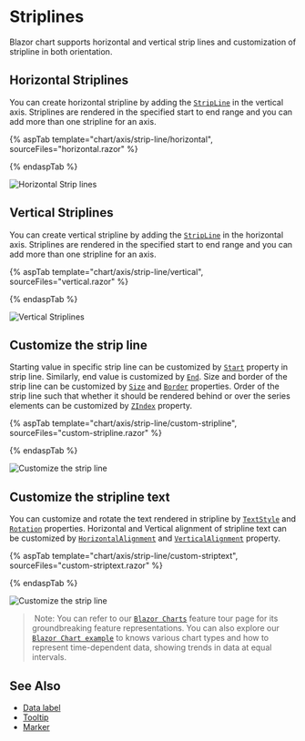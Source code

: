 <!-- markdownlint-disable MD036 -->

# Striplines

<!-- markdownlint-disable MD036 -->

Blazor chart supports horizontal and vertical strip lines and customization of stripline in both orientation.

## Horizontal Striplines

You can create horizontal stripline by adding the [`StripLine`](https://help.syncfusion.com/cr/blazor/Syncfusion.Blazor.Charts.AxisModel.html#Syncfusion_Blazor_Charts_AxisModel_StripLines) in the vertical axis.
Striplines are rendered in the specified start to end range and you can add more than one stripline for an axis.

{% aspTab template="chart/axis/strip-line/horizontal", sourceFiles="horizontal.razor" %}

{% endaspTab %}

![Horizontal Strip lines](images/strip-line/horizontal.png)

## Vertical Striplines

You can create vertical stripline by adding the [`StripLine`](https://help.syncfusion.com/cr/blazor/Syncfusion.Blazor.Charts.AxisModel.html#Syncfusion_Blazor_Charts_AxisModel_StripLines) in the horizontal axis. Striplines are rendered in the specified start to end range and you can add more than one stripline for an axis.

{% aspTab template="chart/axis/strip-line/vertical", sourceFiles="vertical.razor" %}

{% endaspTab %}

![Vertical Striplines](images/strip-line/vertical.png)

## Customize the strip line

Starting value in specific strip line can be customized by [`Start`](https://help.syncfusion.com/cr/blazor/Syncfusion.Blazor.Charts.ChartCommonStripLines.html#Syncfusion_Blazor_Charts_ChartCommonStripLines_Start) property in strip line. Similarly, end value
is customized by [`End`](https://help.syncfusion.com/cr/blazor/Syncfusion.Blazor.Charts.ChartCommonStripLines.html#Syncfusion_Blazor_Charts_ChartCommonStripLines_End).
Size and border of the strip line can be customized by [`Size`](https://help.syncfusion.com/cr/blazor/Syncfusion.Blazor.Charts.ChartCommonStripLines.html#Syncfusion_Blazor_Charts_ChartCommonStripLines_Size) and  [`Border`](https://help.syncfusion.com/cr/blazor/Syncfusion.Blazor.Charts.ChartCommonStripLines.html#Syncfusion_Blazor_Charts_ChartCommonStripLines_Border) properties.
Order of the strip line such that whether it should be rendered  behind or over the series elements
can be customized by [`ZIndex`](https://help.syncfusion.com/cr/blazor/Syncfusion.Blazor.Charts.ChartCommonStripLines.html#Syncfusion_Blazor_Charts_ChartCommonStripLines_ZIndex) property.

{% aspTab template="chart/axis/strip-line/custom-stripline", sourceFiles="custom-stripline.razor" %}

{% endaspTab %}

![Customize the strip line](images/strip-line/custom-stripline.png)

## Customize the stripline text

You can customize and rotate the text rendered in stripline by [`TextStyle`](https://help.syncfusion.com/cr/blazor/Syncfusion.Blazor.Charts.ChartCommonStripLines.html#Syncfusion_Blazor_Charts_ChartCommonStripLines_TextStyle) and [`Rotation`](https://help.syncfusion.com/cr/blazor/Syncfusion.Blazor.Charts.ChartStripLine.html) properties.
Horizontal and Vertical alignment of stripline text can be customized by [`HorizontalAlignment`](https://help.syncfusion.com/cr/blazor/Syncfusion.Blazor.Charts.ChartCommonStripLines.html#Syncfusion_Blazor_Charts_ChartCommonStripLines_HorizontalAlignment) and [`VerticalAlignment`](https://help.syncfusion.com/cr/blazor/Syncfusion.Blazor.Charts.ChartCommonStripLines.html#Syncfusion_Blazor_Charts_ChartCommonStripLines_VerticalAlignment) property.

{% aspTab template="chart/axis/strip-line/custom-striptext", sourceFiles="custom-striptext.razor" %}

{% endaspTab %}

![Customize the strip line](images/strip-line/custom-striptext.png)

> Note: You can refer to our [`Blazor Charts`](https://www.syncfusion.com/blazor-components/blazor-charts) feature tour page for its groundbreaking feature representations. You can also explore our [`Blazor Chart example`](https://blazor.syncfusion.com/demos/chart/line?theme=bootstrap4) to knows various chart types and how to represent time-dependent data, showing trends in data at equal intervals.

## See Also

* [Data label](./data-labels)
* [Tooltip](./tool-tip)
* [Marker](./data-markers)